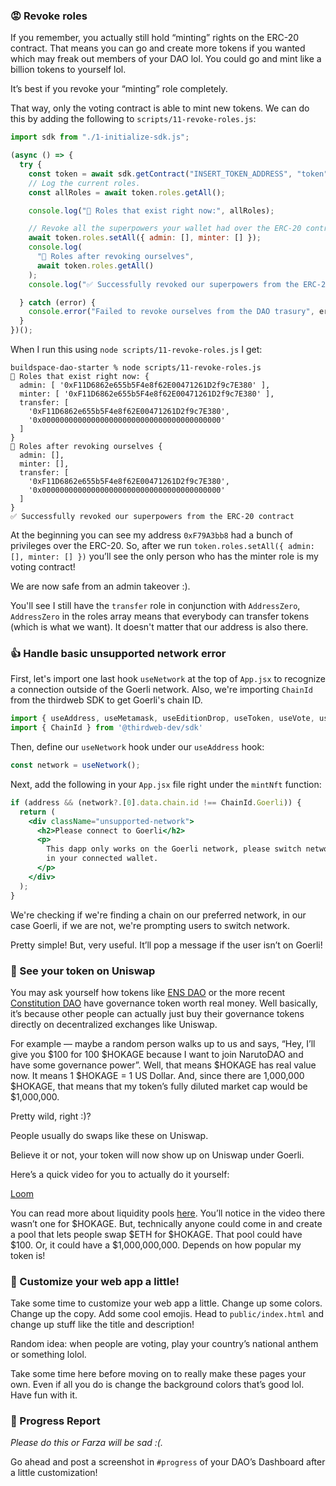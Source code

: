 ### 😡 Revoke roles

If you remember, you actually still hold “minting” rights on the ERC-20 contract. That means you can go and create more tokens if you wanted which may freak out members of your DAO lol. You could go and mint like a billion tokens to yourself lol.

It’s best if you revoke your “minting” role completely.

That way, only the voting contract is able to mint new tokens. We can do this by adding the following to `scripts/11-revoke-roles.js`:

```jsx
import sdk from "./1-initialize-sdk.js";

(async () => {
  try {
    const token = await sdk.getContract("INSERT_TOKEN_ADDRESS", "token");
    // Log the current roles.
    const allRoles = await token.roles.getAll();

    console.log("👀 Roles that exist right now:", allRoles);

    // Revoke all the superpowers your wallet had over the ERC-20 contract.
    await token.roles.setAll({ admin: [], minter: [] });
    console.log(
      "🎉 Roles after revoking ourselves",
      await token.roles.getAll()
    );
    console.log("✅ Successfully revoked our superpowers from the ERC-20 contract");

  } catch (error) {
    console.error("Failed to revoke ourselves from the DAO trasury", error);
  }
})();
```

When I run this using `node scripts/11-revoke-roles.js` I get:

```plaintext
buildspace-dao-starter % node scripts/11-revoke-roles.js
👀 Roles that exist right now: {
  admin: [ '0xF11D6862e655b5F4e8f62E00471261D2f9c7E380' ],
  minter: [ '0xF11D6862e655b5F4e8f62E00471261D2f9c7E380' ],
  transfer: [
    '0xF11D6862e655b5F4e8f62E00471261D2f9c7E380',
    '0x0000000000000000000000000000000000000000'
  ]
}
🎉 Roles after revoking ourselves {
  admin: [],
  minter: [],
  transfer: [
    '0xF11D6862e655b5F4e8f62E00471261D2f9c7E380',
    '0x0000000000000000000000000000000000000000'
  ]
}
✅ Successfully revoked our superpowers from the ERC-20 contract
```

At the beginning you can see my address `0xF79A3bb8` had a bunch of privileges over the ERC-20. So, after we run `token.roles.setAll({ admin: [], minter: [] })` you’ll see the only person who has the minter role is my voting contract!

We are now safe from an admin takeover :).

You'll see I still have the `transfer` role in conjunction with `AddressZero`, `AddressZero` in the roles array means that everybody can transfer tokens (which is what we want). It doesn't matter that our address is also there.

### 👍 Handle basic unsupported network error

First, let's import one last hook `useNetwork` at the top of `App.jsx` to recognize a connection outside of the Goerli network. Also, we're importing `ChainId` from the thirdweb SDK to get Goerli's chain ID.

```jsx
import { useAddress, useMetamask, useEditionDrop, useToken, useVote, useNetwork } from '@thirdweb-dev/react';
import { ChainId } from '@thirdweb-dev/sdk'
```

Then, define our `useNetwork` hook under our `useAddress` hook:

```jsx
const network = useNetwork();
```

Next, add the following in your `App.jsx` file right under the `mintNft` function:

```jsx
if (address && (network?.[0].data.chain.id !== ChainId.Goerli)) {
  return (
    <div className="unsupported-network">
      <h2>Please connect to Goerli</h2>
      <p>
        This dapp only works on the Goerli network, please switch networks
        in your connected wallet.
      </p>
    </div>
  );
}
```

We're checking if we're finding a chain on our preferred network, in our case Goerli, if we are not, we're prompting users to switch network.

Pretty simple! But, very useful. It’ll pop a message if the user isn’t on Goerli!

### 🤑 See your token on Uniswap

You may ask yourself how tokens like [ENS DAO](https://coinmarketcap.com/currencies/ethereum-name-service/) or the more recent [Constitution DAO](https://coinmarketcap.com/currencies/constitutiondao/) have governance token worth real money. Well basically, it’s because other people can actually just buy their governance tokens directly on decentralized exchanges like Uniswap.

For example — maybe a random person walks up to us and says, “Hey, I’ll give you $100 for 100 $HOKAGE because I want to join NarutoDAO and have some governance power”. Well, that means $HOKAGE has real value now. It means 1 $HOKAGE = 1 US Dollar. And, since there are 1,000,000 $HOKAGE, that means that my token’s fully diluted market cap would be $1,000,000.

Pretty wild, right :)?

People usually do swaps like these on Uniswap.

Believe it or not, your token will now show up on Uniswap under Goerli.

Here’s a quick video for you to actually do it yourself:

[Loom](https://www.loom.com/share/8c235f0c5d974c978e5dbd564bbca59d)

You can read more about liquidity pools [here](https://docs.uniswap.org/protocol/V2/concepts/core-concepts/pools). You’ll notice in the video there wasn’t one for $HOKAGE. But, technically anyone could come in and create a pool that lets people swap $ETH for $HOKAGE. That pool could have $100. Or, it could have a $1,000,000,000. Depends on how popular my token is!

### 🎨 Customize your web app a little!

Take some time to customize your web app a little. Change up some colors. Change up the copy. Add some cool emojis. Head to `public/index.html` and change up stuff like the title and description!

Random idea: when people are voting, play your country’s national anthem or something lolol.

Take some time here before moving on to really make these pages your own. Even if all you do is change the background colors that’s good lol. Have fun with it.

### 🚨 Progress Report

*Please do this or Farza will be sad :(.*

Go ahead and post a screenshot in `#progress` of your DAO’s Dashboard after a little customization!
